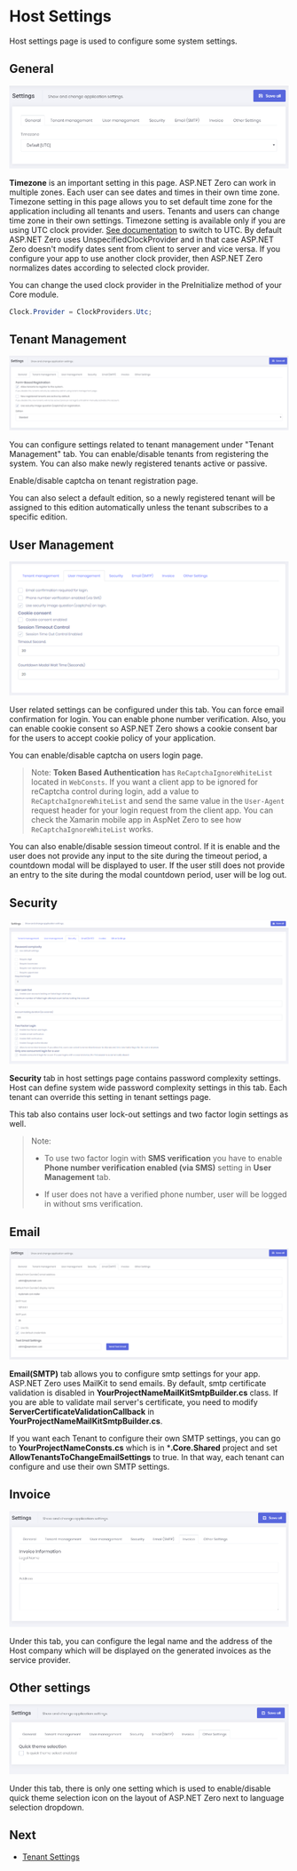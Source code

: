# Host Settings

Host settings page is used to configure some system settings.

## General

<img src="images/host-settings-general-7.png" alt="General Host Settings" class="img-thumbnail" />

**Timezone** is an important setting in this page. ASP.NET Zero can work in multiple zones. Each user can see dates and times in their own time zone. Timezone setting in this page allows you to set default time zone for the application including all tenants and users. Tenants and users can change time zone in their own settings. Timezone setting is available only if you are using UTC clock provider. [See documentation](https://aspnetboilerplate.com/Pages/Documents/Timing) to
switch to UTC. By default ASP.NET Zero uses UnspecifiedClockProvider and in that case ASP.NET Zero doesn't modify dates sent from client to server and vice versa. If you configure your app to use another clock provider, then ASP.NET Zero normalizes dates according to selected clock provider.

You can change the used clock provider in the PreInitialize method of your Core module.

````csharp
Clock.Provider = ClockProviders.Utc;
````

## Tenant Management

<img src="images/host-settings-tenant-management.png" alt="Tenant Management Settings" class="img-thumbnail" />

You can configure settings related to tenant management under "Tenant Management" tab. You can enable/disable tenants from registering the system. You can also make newly registered tenants active or passive.

Enable/disable captcha on tenant registration page. 

You can also select a default edition, so a newly registered tenant will be assigned to this edition automatically unless the tenant subscribes to a specific edition.

## User Management

<img src="images/host-settings-user-management-2.png" alt="User Management Settings" class="img-thumbnail" />

User related settings can be configured under this tab. You can force email confirmation for login. You can enable phone number verification. Also, you can enable cookie consent so ASP.NET Zero shows a cookie consent bar for the users to accept cookie policy of your application.

You can enable/disable captcha on users login page.

> Note: **Token Based Authentication** has `ReCaptchaIgnoreWhiteList` located in `WebConsts`. If you want a client app to be ignored for reCaptcha control during login, add a value to `ReCaptchaIgnoreWhiteList` and send the same value in the `User-Agent` request header for your login request from the client app. You can check the Xamarin mobile app in AspNet Zero to see how `ReCaptchaIgnoreWhiteList` works.

You can also enable/disable session timeout control. If it is enable and the user does not provide any input to the site during the timeout period, a countdown modal will be displayed to user. If the user still does not provide an entry to the site during the modal countdown period, user will be log out.

## Security

<img src="images/host-settings-security-5.png" alt="Security Settings" class="img-thumbnail" />

**Security** tab in host settings page contains password complexity settings. Host can define system wide password complexity settings in this tab. Each tenant can override this setting in tenant settings page. 

This tab also contains user lock-out settings and two factor login settings as well.

> Note:
>
> * To use two factor login with **SMS verification** you have to enable **Phone number verification enabled (via SMS)** setting in **User Management** tab.
>
> * If user does not have a verified phone number, user will be logged in without sms verification.

## Email

<img src="images/host-settings-email.png" alt="Email Settings" class="img-thumbnail" />

**Email(SMTP)** tab allows you to configure smtp settings for your app. ASP.NET Zero uses MailKit to send emails. By default, smtp certificate validation is disabled in **YourProjectNameMailKitSmtpBuilder.cs** class. If you are able to validate mail server's certificate, you need to modify **ServerCertificateValidationCallback** in **YourProjectNameMailKitSmtpBuilder.cs**.

If you want each Tenant to configure their own SMTP settings, you can go to **YourProjectNameConsts.cs** which is in ***.Core.Shared** project and set **AllowTenantsToChangeEmailSettings** to true. In that way, each tenant can configure and use their own SMTP settings.

## Invoice

<img src="images/host-settings-invoice-1.png" alt="Invoice Settings" class="img-thumbnail" />

Under this tab, you can configure the legal name and the address of the Host company which will be displayed on the generated invoices as the service provider.

## Other settings

<img src="images/host-settings-others.png" alt="Other Settings" class="img-thumbnail" />

Under this tab, there is only one setting which is used to enable/disable quick theme selection icon on the layout of ASP.NET Zero next to language selection dropdown. 

## Next

- [Tenant Settings](Features-Angular-Tenant-Settings)
